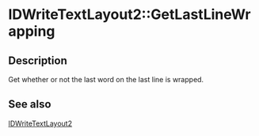 # IDWriteTextLayout2::GetLastLineWrapping

## Description

Get whether or not the last word on the last line is wrapped.

## See also

[IDWriteTextLayout2](https://learn.microsoft.com/windows/win32/api/dwrite_2/nn-dwrite_2-idwritetextlayout2)